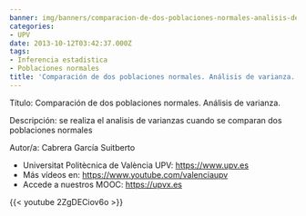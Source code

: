 ```yaml
---
banner: img/banners/comparacion-de-dos-poblaciones-normales-analisis-de-varianza-upv-1.jpg
categories:
- UPV
date: 2013-10-12T03:42:37.000Z
tags:
- Inferencia estadistica
- Poblaciones normales
title: 'Comparación de dos poblaciones normales. Análisis de varianza. |  | UPV'
---
```


Título: Comparación de dos poblaciones normales. Análisis de varianza.

Descripción: se realiza el analisis de varianzas cuando se comparan dos poblaciones normales 

Autor/a: Cabrera García Suitberto



+ Universitat Politècnica de València UPV: https://www.upv.es
+ Más vídeos en: https://www.youtube.com/valenciaupv
+ Accede a nuestros MOOC: https://upvx.es

{{< youtube 2ZgDECiov6o >}}
